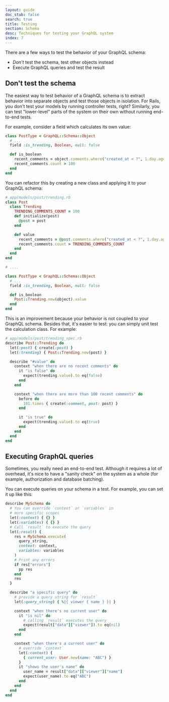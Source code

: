 ```yaml
---
layout: guide
doc_stub: false
search: true
title: Testing
section: Schema
desc: Techniques for testing your GraphQL system
index: 7
---
```


There are a few ways to test the behavior of your GraphQL schema:

- _Don't_ test the schema, test other objects instead
- Execute GraphQL queries and test the result

## Don't test the schema

The easiest way to test behavior of a GraphQL schema is to extract behavior into separate objects and test those objects in isolation. For Rails, you don't test your models by running controller tests, right? Similarly, you can test "lower-level" parts of the system on their own without running end-to-end tests.

For example, consider a field which calculates its own value:

```ruby
class PostType < GraphQL::Schema::Object
  # ...
  field :is_trending, Boolean, null: false

  def is_boolean
    recent_comments = object.comments.where("created_at < ?", 1.day.ago)
    recent_comments.count > 100
  end
end
```

You can refactor this by creating a new class and applying it to your GraphQL schema:

```ruby
# app/models/post/trending.rb
class Post
  class Trending
    TRENDING_COMMENTS_COUNT = 100
    def initialize(post)
      @post = post
    end

    def value
      recent_comments = @post.comments.where("created_at < ?", 1.day.ago)
      recent_comments.count > TRENDING_COMMENTS_COUNT
    end
  end
end

# ....

class PostType < GraphQL::Schema::Object
  # ...
  field :is_trending, Boolean, null: false

  def is_boolean
    Post::Trending.new(object).value
  end
end
```

This is an improvement because your behavior is not coupled to your GraphQL schema. Besides that, it's easier to test: you can simply unit test the calculation class. For example:

```ruby
# app/models/post/trending_spec.rb
describe Post::Trending do
  let(:post) { create(:post) }
  let(:trending) { Post::Trending.new(post) }

  describe "#value" do
    context "when there are no recent comments" do
      it "is false" do
        expect(trending.value).to eq(false)
      end
    end

    context "when there are more than 100 recent comments" do
      before do
        101.times { create(:comment, post: post) }
      end

      it "is true" do
        expect(trending.value).to eq(true)
      end
    end
  end
end
```

## Executing GraphQL queries

Sometimes, you really need an end-to-end test. Although it requires a lot of overhead, it's nice to have a "sanity check" on the system as a whole (for example, authorization and database batching).

You can execute queries on your schema in a test. For example, you can set it up like this:

```ruby
describe MySchema do
  # You can override `context` or `variables` in
  # more specific scopes
  let(:context) { {} }
  let(:variables) { {} }
  # Call `result` to execute the query
  let(:result) {
    res = MySchema.execute(
      query_string,
      context: context,
      variables: variables
    )
    # Print any errors
    if res["errors"]
      pp res
    end
    res
  }

  describe "a specific query" do
    # provide a query string for `result`
    let(:query_string) { %|{ viewer { name } }| }

    context "when there's no current user" do
      it "is nil" do
        # calling `result` executes the query
        expect(result["data"]["viewer"]).to eq(nil)
      end
    end

    context "when there's a current user" do
      # override `context`
      let(:context) {
        { current_user: User.new(name: "ABC") }
      }
      it "shows the user's name" do
        user_name = result["data"]["viewer"]["name"]
        expect(user_name).to eq("ABC")
      end
    end
  end
end
```
